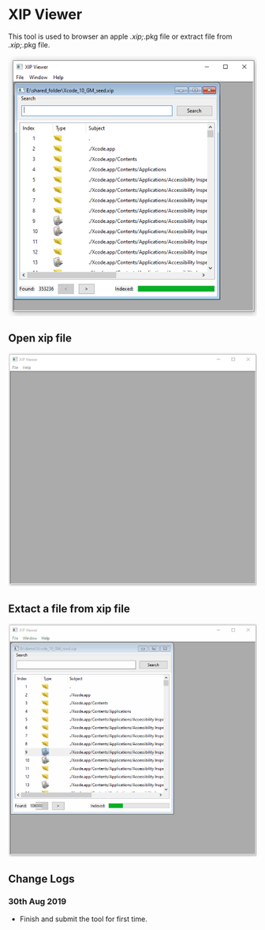 # XIP Viewer

This tool is used to browser an apple *.xip;*.pkg file or extract file from *.xip;*.pkg file.

![GUI](gui.png)

## Open xip file

![Open XIP File](open_xip_file.gif)

## Extact a file from xip file

![Extract a File](export_file_from_xip_file.gif)

## Change Logs

### 30th Aug 2019
* Finish and submit the tool for first time.
